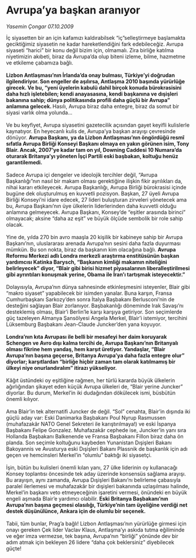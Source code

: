 # Avrupa’ya başkan aranıyor

*Yasemin Çongar 07.10.2009*

<div class="taraf_structure_2col_1zq">
<div class="margen_n">



 <p>İç siyasetten bir an için kafamızı kaldırabilsek “iç”selleştirmeye başlamakta geciktiğimiz siyasetin ne kadar hareketlendiğini fark edebileceğiz. Avrupa siyaseti “harici” bir konu değil bizim için, olmamalı. Zira birliğe katılma niyetimizin akıbeti, biraz da Avrupa’da olup biteni izleme, bilme, hazmetme ve etkileme çabamıza bağlı. <b><br/><br/>Lizbon Antlaşması’nın İrlanda’da onay bulması, Türkiye’yi doğrudan ilgilendiriyor. Son engeller de aşılırsa, Antlaşma 2010 başında yürürlüğe girecek. Ve bu, “yeni üyelerin kabulü dahil birçok konuda bürokrasisini daha hızlı işletebilen; kendi anayasasına, kendi başkanına ve dışişleri bakanına sahip; dünya politikasında profili daha güçlü bir Avrupa” anlamına gelecek. </b>Hasılı, Avrupa biraz daha entegre, biraz da somut bir siyasi varlık olma yolunda... <br/><br/>Ve bu keyfiyet, Avrupa siyasetini gazetecilik açısından gayet keyifli kulislerle kaynatıyor. En heyecanlı kulis de, Avrupa’ya başkan arayışı çevresinde dönüyor. <b>Avrupa Başkanı, ya da Lizbon Antlaşması’nın öngördüğü resmî sıfatla Avrupa Birliği Konseyi Başkanı olmaya en yakın görünen isim, Tony Blair. Ancak, 2007’ye kadar tam on yıl, Downing Caddesi 10 Numara’da oturarak Britanya’yı yöneten İşçi Partili eski başbakan, koltuğu henüz garantilemedi.</b> <br/><br/>Sadece Avrupa içi dengeler ve ideolojik tercihler değil, “Avrupa Başkanlığı”nın nasıl bir makam olması gerektiğine ilişkin fikir ayrılıkları da, nihai kararı etkileyecek. Avrupa Başkanlığı, Avrupa Birliği bürokrasisi içinde bugüne dek oluşturulmuş en kuvvetli pozisyon. Başkan, 27 üyeli Avrupa Birliği Konseyi’ni idare edecek, 27 lideri buluşturan zirveleri yönetecek ama bu, Avrupa Başkanı’nın üye ülkelerin liderlerinden daha kuvvetli olduğu anlamına gelmeyecek. Avrupa Başkanı, Konsey’de “eşitler arasında birinci” olmayacak; aksine “daha az eşit” ve büyük ölçüde sembolik bir role sahip olacak. <br/><br/>Yine de, yılda 270 bin avro maaşla 20 kişilik bir kabineye sahip bir Avrupa Başkanı’nın, uluslararası arenada Avrupa’nın sesini daha fazla duyurması mümkün. Bu son nokta, biraz da başkanın kim olacağına bağlı. <b>Avrupa Reformu Merkezi adlı Londra merkezli araştırma enstitüsünün başkan yardımcısı Katinka Barysch, “Başkanın kimliği makamın niteliğini belirleyecek” diyor, “Blair gibi birisi hizmet piyasalarının liberalleştirilmesi gibi ayrıntıları konuşmak yerine, Obama ile İran’ı tartışmak isteyecektir.”</b> <br/><br/>Dolayısıyla, Avrupa’nın dünya sahnesinde etkinleşmesini isteyenler, Blair gibi “makro siyaset” yapabilecek bir isimden yanalar. Buna karşın, Fransa Cumhurbaşkanı Sarkozy’den sonra İtalya Başbakanı Berlusconi’nin de desteğini sağlayan Blair zorlanıyor. Başbakanlığı döneminde Irak Savaşı’nı desteklemiş olması, Blair’i Berlin’le karşı karşıya getiriyor. Son seçimlerde güç tazeleyen Almanya Şansölyesi Angela Merkel, Blair’i istemiyor, tercihini Lüksemburg Başbakanı Jean-Claude Juncker’den yana koyuyor. <b><br/><br/>Londra’nın kıta Avrupası ile belli bir mesafeyi her daim koruyarak Schengen ve Avro dışı kalma tercihi de, Avrupa Başkanı’nın Britanyalı olması fikrine hem yandaş, hem karşıt üretiyor. Yandaşlar, “Blair Avrupa’nın başına geçerse, Britanya Avrupa’ya daha fazla entegre olur” diyorlar; karşıtlardan “birliğe hiçbir zaman tam olarak katılmamış bir ülkeyi niye onurlandıralım” itirazı yükseliyor. </b><br/><br/>Kâğıt üstündeki oy eşitliğine rağmen, her türlü kararda büyük ülkelerin ağırlığından şikayet eden küçük Avrupa ülkeleri de, “Blair yerine Juncker” diyorlar. Bu durum, Merkel’in iki dudağından dökülecek ismi, büsbütün önemli kılıyor. <br/><br/>Ama Blair’in tek alternatifi Juncker de değil. “Sol” cenahta, Blair’in dışında iki güçlü aday var: Eski Danimarka Başbakanı Poul Nyrup Rasmussen (muhafazakâr NATO Genel Sekreteri ile karıştırılmaya!) ve eski İspanya Başbakanı Felipe Gonzalez. Muhafazakâr cephede ise, Juncker’in yanı sıra Hollanda Başbakanı Balkenende ve Fransa Başbakanı Fillon biraz daha ön planda. Son seçimle koltuğunu kaybeden Yunanistan Dışişleri Bakanı Bakoyannis ve Avusturya eski Dışişleri Bakanı Plassnik de başkanlık için adı geçen ve hemcinsleri Merkel’in “olumlu” baktığı iki siyasetçi. <br/><br/>İşin, bütün bu kulisleri önemli kılan yanı, 27 ülke liderinin oy kullanacağı Konsey toplantısı öncesinde tek aday üzerinde konsensüs sağlama arayışı. Bu arayışın, aynı zamanda, Avrupa Dışişleri Bakanı’nı belirleme çabasıyla paralel ilerlemesi ve muhafazakâr bir dışişleri bakanında uzlaşılması halinde, Merkel’in başkanı veto etmeyeceğinin işaretini vermesi, önündeki en büyük engeli aşmada Blair’e yardımcı olabilir. <b>Eski Britanya Başbakanı’nın Avrupa’nın başına geçmesi olasılığı, Türkiye’nin tam üyeliğine verdiği net destek düşünülünce, Ankara için de olumlu bir seçenek.</b> <br/><br/>Tabii, tüm bunlar, Prag’a bağlı! Lizbon Antlaşması’nın yürürlüğe girmesi için onayı gereken Çek lider Vaclav Klaus, Antlaşma’yı askıda tutma eğiliminde ve eğer imza vermezse, tek başına, Avrupa’nın “birliği” yönünde dev bir adım atmak için bekleyen 26 lidere “daha çok beklersiniz” diyebilecek güçte!</p>
<br/>
<br/>
<br/>



<br/>


<div id="taraf_not">
</div>

</div>


</div>
